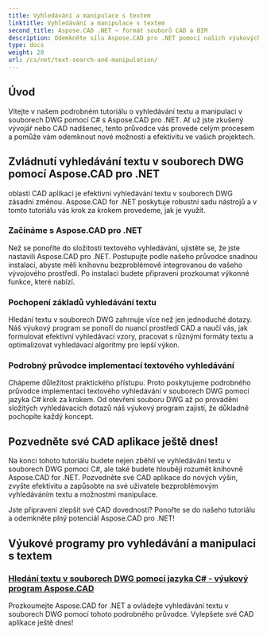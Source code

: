 ```yaml
---
title: Vyhledávání a manipulace s textem
linktitle: Vyhledávání a manipulace s textem
second_title: Aspose.CAD .NET – formát souborů CAD a BIM
description: Odemkněte sílu Aspose.CAD pro .NET pomocí našich výukových programů pro vyhledávání textu v souborech DWG pomocí C#. Zvyšte své dovednosti CAD a vylepšete své aplikace.
type: docs
weight: 28
url: /cs/net/text-search-and-manipulation/
---
```


## Úvod

Vítejte v našem podrobném tutoriálu o vyhledávání textu a manipulaci v souborech DWG pomocí C# s Aspose.CAD pro .NET. Ať už jste zkušený vývojář nebo CAD nadšenec, tento průvodce vás provede celým procesem a pomůže vám odemknout nové možnosti a efektivitu ve vašich projektech.

## Zvládnutí vyhledávání textu v souborech DWG pomocí Aspose.CAD pro .NET

oblasti CAD aplikací je efektivní vyhledávání textu v souborech DWG zásadní změnou. Aspose.CAD for .NET poskytuje robustní sadu nástrojů a v tomto tutoriálu vás krok za krokem provedeme, jak je využít.

### Začínáme s Aspose.CAD pro .NET

Než se ponoříte do složitosti textového vyhledávání, ujistěte se, že jste nastavili Aspose.CAD pro .NET. Postupujte podle našeho průvodce snadnou instalací, abyste měli knihovnu bezproblémově integrovanou do vašeho vývojového prostředí. Po instalaci budete připraveni prozkoumat výkonné funkce, které nabízí.

### Pochopení základů vyhledávání textu

Hledání textu v souborech DWG zahrnuje více než jen jednoduché dotazy. Náš výukový program se ponoří do nuancí prostředí CAD a naučí vás, jak formulovat efektivní vyhledávací vzory, pracovat s různými formáty textu a optimalizovat vyhledávací algoritmy pro lepší výkon.

### Podrobný průvodce implementací textového vyhledávání

Chápeme důležitost praktického přístupu. Proto poskytujeme podrobného průvodce implementací textového vyhledávání v souborech DWG pomocí jazyka C# krok za krokem. Od otevření souboru DWG až po provádění složitých vyhledávacích dotazů náš výukový program zajistí, že důkladně pochopíte každý koncept. 

## Pozvedněte své CAD aplikace ještě dnes!

Na konci tohoto tutoriálu budete nejen zběhlí ve vyhledávání textu v souborech DWG pomocí C#, ale také budete hlouběji rozumět knihovně Aspose.CAD for .NET. Pozvedněte své CAD aplikace do nových výšin, zvyšte efektivitu a zapůsobte na své uživatele bezproblémovým vyhledáváním textu a možnostmi manipulace.

Jste připraveni zlepšit své CAD dovednosti? Ponořte se do našeho tutoriálu a odemkněte plný potenciál Aspose.CAD pro .NET!
## Výukové programy pro vyhledávání a manipulaci s textem
### [Hledání textu v souborech DWG pomocí jazyka C# - výukový program Aspose.CAD](./searching-text-in-dwg-files/)
Prozkoumejte Aspose.CAD for .NET a ovládejte vyhledávání textu v souborech DWG pomocí tohoto podrobného průvodce. Vylepšete své CAD aplikace ještě dnes!